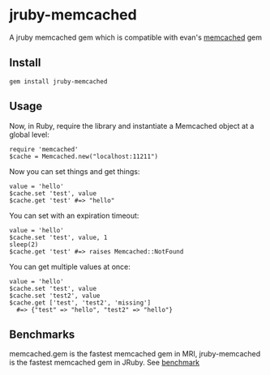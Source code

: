 # jruby-memcached

A jruby memcached gem which is compatible with evan's [memcached][0] gem

## Install

    gem install jruby-memcached

## Usage

Now, in Ruby, require the library and instantiate a Memcached object at
a global level:

    require 'memcached'
    $cache = Memcached.new("localhost:11211")

Now you can set things and get things:

    value = 'hello'
    $cache.set 'test', value
    $cache.get 'test' #=> "hello"

You can set with an expiration timeout:

    value = 'hello'
    $cache.set 'test', value, 1
    sleep(2)
    $cache.get 'test' #=> raises Memcached::NotFound

You can get multiple values at once:

    value = 'hello'
    $cache.set 'test', value
    $cache.set 'test2', value
    $cache.get ['test', 'test2', 'missing']
      #=> {"test" => "hello", "test2" => "hello"}

## Benchmarks

memcached.gem is the fastest memcached gem in MRI,
jruby-memcached is the fastest memcached gem in JRuby.
See [benchmark][1]

[0]: https://github.com/evan/memcached
[1]: https://github.com/aurorafeint/jruby-memcached/blob/master/benchmark.rb
